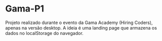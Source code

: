 # Gama-P1
Projeto realizado durante o evento da Gama Academy (Hiring Coders), apenas na versão desktop. A ideia é uma landing page que armazena os dados no localStorage do navegador.
